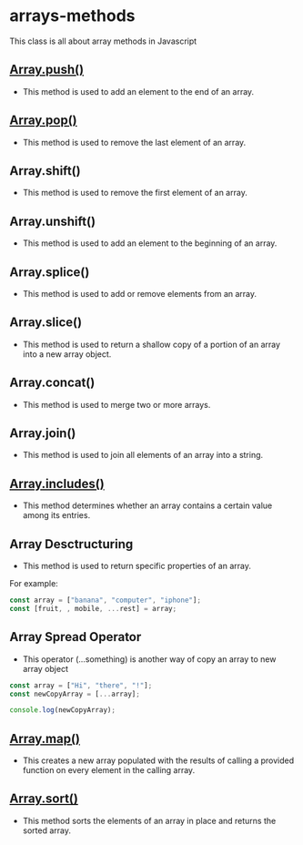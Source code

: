 # arrays-methods

This class is all about array methods in Javascript

## [Array.push()](https://developer.mozilla.org/en-US/docs/Web/JavaScript/Reference/Global_Objects/Array/push)

- This method is used to add an element to the end of an array.

## [Array.pop()](https://developer.mozilla.org/en-US/docs/Web/JavaScript/Reference/Global_Objects/Array/pop)

- This method is used to remove the last element of an array.

## Array.shift()

- This method is used to remove the first element of an array.

## Array.unshift()

- This method is used to add an element to the beginning of an array.

## Array.splice()

- This method is used to add or remove elements from an array.

## Array.slice()

- This method is used to return a shallow copy of a portion of an array into a new array object.

## Array.concat()

- This method is used to merge two or more arrays.

## Array.join()

- This method is used to join all elements of an array into a string.

## [Array.includes()](https://developer.mozilla.org/en-US/docs/Web/JavaScript/Reference/Global_Objects/Array/includes)

- This method determines whether an array contains a certain value among its entries.

## Array Desctructuring

- This method is used to return specific properties of an array.

For example:

```javascript
const array = ["banana", "computer", "iphone"];
const [fruit, , mobile, ...rest] = array;
```

## Array Spread Operator

- This operator (...something) is another way of copy an array to new array object

```javascript
const array = ["Hi", "there", "!"];
const newCopyArray = [...array];

console.log(newCopyArray);
```

## [Array.map()](https://developer.mozilla.org/en-US/docs/Web/JavaScript/Reference/Global_Objects/Array/map)

- This creates a new array populated with the results of calling a provided function on every element in the calling array.

## [Array.sort()](https://developer.mozilla.org/en-US/docs/Web/JavaScript/Reference/Global_Objects/Array/sort)

- This method sorts the elements of an array in place and returns the sorted array.

